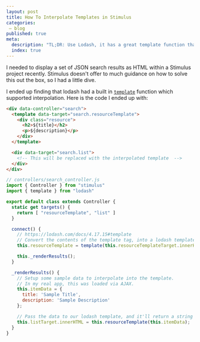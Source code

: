 ```yaml
---
layout: post
title: How To Interpolate Templates in Stimulus
categories:
 – blog
published: true
meta:
  description: "TL;DR: Use Lodash, it has a great template function that saved manually coding a templating system."
  index: true
---
```


I needed to display a set of JSON search results as HTML within a Stimulus project recently. Stimulus doesn't offer to much guidance on how to solve this out the box, so I had a little dive.

I ended up finding that lodash had a built in [`template`](https://lodash.com/docs/4.17.15#template) function which supported interpolation. Here is the code I ended up with:

```html
<div data-controller="search">
  <template data-target="search.resourceTemplate">
    <div class="resource">
      <h2>${title}</h2>
      <p>${description}</p>
    </div>
  </template>

  <div data-target="search.list">
    <!-- This will be replaced with the interpolated template  -->
  </div>
</div>
```

```javascript
// controllers/search_controller.js
import { Controller } from "stimulus"
import { template } from "lodash"

export default class extends Controller {
  static get targets() {
    return [ "resourceTemplate", "list" ]
  }

  connect() {
    // https://lodash.com/docs/4.17.15#template
    // Convert the contents of the template tag, into a lodash template:
    this.resourceTemplate = template(this.resourceTemplateTarget.innerHTML);

    this._renderResults();
  }

  _renderResults() {
    // Setup some sample data to interpolate into the template.
    // In my real app, this was loaded via AJAX.
    this.itemData = {
      title: 'Sample Title',
      description: 'Sample Description'
    };

    // Pass the data to our lodash template, and it'll return a string of HTML.
    this.listTarget.innerHTML = this.resourceTemplate(this.itemData);
  }
}
```
